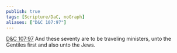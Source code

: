 ```yaml
---
publish: true
tags: [Scripture/DaC, noGraph]
aliases: ["D&C 107:97"]
---
```

[D&C 107:97](https://churchofjesuschrist.org/study/scriptures/dc-testament/dc/107?lang=eng&id=p97#p97) And these seventy are to be traveling ministers, unto the Gentiles first and also unto the Jews.
